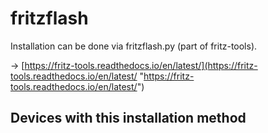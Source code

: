 # fritzflash

Installation can be done via fritzflash.py (part of fritz-tools).

→ [https://fritz-tools.readthedocs.io/en/latest/](https://fritz-tools.readthedocs.io/en/latest/ "https://fritz-tools.readthedocs.io/en/latest/")

## Devices with this installation method
